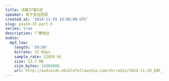```yaml
---
title: 诗篇37篇5讲
speaker: 电子圣经团契
created_at: '2014-11-29 14:00:00 UTC'
slug: psalm-37-part-5
series: true
description: 广播电台
audio:
  mp3_low:
    length: '59:56'
    bitrate: 32 Kbps
    sample_rate: 22050 Hz
    size: 13.7 MB
    size_bytes: 14384888
    url: http://audiocdn.ebiblefellowship.com/zh/radio/2014.11.29_EBF_-_Psalm_37_Part_5.mp3
---
```

